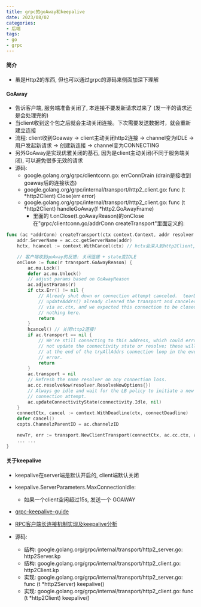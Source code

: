 ```yaml
---
title: grpc的goAway和keepalive
date: 2023/08/02
categories: 
- 后端
tags:
- go
- grpc
---
```


#### 简介
* 虽是Http2的东西, 但也可以通过grpc的源码来侧面加深下理解


#### GoAway
* 告诉客户端, 服务端准备关闭了, 本连接不要发新请求过来了 (发一半的请求还是会处理完的)
* 当client收到这个包之后就会主动关闭连接。下次需要发送数据时，就会重新建立连接
* 流程: client收到Goaway -> client主动关闭http2连接 -> channel变为IDLE -> 用户发起新请求 -> 创建新连接 -> channel变为CONNECTING
* 另外GoAway是实现优雅关闭的基石, 因为是client主动关闭(不同于服务端关闭), 可以避免很多无效的请求 
* 源码: 
    - google.golang.org/grpc/clientconn.go: errConnDrain (drain是接收到goaway后的连接状态)
    - google.golang.org/grpc/internal/transport/http2_client.go: func (t *http2Client) Close(err error)
    - google.golang.org/grpc/internal/transport/http2_client.go: func (t *http2Client) handleGoAway(f *http2.GoAwayFrame)
        * 里面的 t.onClose(t.goAwayReason)的onClose在"grpc/clientconn.go/addrConn createTransport"里面定义的:

```go
func (ac *addrConn) createTransport(ctx context.Context, addr resolver.Address, copts transport.ConnectOptions, connectDeadline time.Time) error {
    addr.ServerName = ac.cc.getServerName(addr)
    hctx, hcancel := context.WithCancel(ctx) // hctx会深入到http2Client,见newHTTP2Client的信号"<-newClientCtx.Done()"

    // 客户端收到goAway的反馈: 关闭连接 + state变IDLE
    onClose := func(r transport.GoAwayReason) {
        ac.mu.Lock()
        defer ac.mu.Unlock()
        // adjust params based on GoAwayReason
        ac.adjustParams(r)
        if ctx.Err() != nil {
            // Already shut down or connection attempt canceled.  tearDown() or
            // updateAddrs() already cleared the transport and canceled hctx
            // via ac.ctx, and we expected this connection to be closed, so do
            // nothing here.
            return
        }
        hcancel() // 关闭http2连接!
        if ac.transport == nil {
            // We're still connecting to this address, which could error.  Do
            // not update the connectivity state or resolve; these will happen
            // at the end of the tryAllAddrs connection loop in the event of an
            // error.
            return
        }
        ac.transport = nil
        // Refresh the name resolver on any connection loss.
        ac.cc.resolveNow(resolver.ResolveNowOptions{})
        // Always go idle and wait for the LB policy to initiate a new
        // connection attempt.
        ac.updateConnectivityState(connectivity.Idle, nil)
    }
    connectCtx, cancel := context.WithDeadline(ctx, connectDeadline)
    defer cancel()
    copts.ChannelzParentID = ac.channelzID

    newTr, err := transport.NewClientTransport(connectCtx, ac.cc.ctx, addr, copts, onClose)
    ... ...
}
```

#### 关于keepalive
* keepalive在server端是默认开启的, client端默认关闭
* keepalive.ServerParameters.MaxConnectionIdle:
    - 如果一个client空闲超过15s, 发送一个 GOAWAY

* [grpc-keepalive-guide](https://github.com/grpc/grpc/blob/master/doc/keepalive.md)

* [RPC客户端长连接机制实现及keepalive分析](https://pandaychen.github.io/2020/09/01/GRPC-CLIENT-CONN-LASTING/)
* 源码:
    - 结构: google.golang.org/grpc/internal/transport/http2_server.go: http2Server.kp
    - 结构: google.golang.org/grpc/internal/transport/http2_client.go: http2Client.kp
    - 实现: google.golang.org/grpc/internal/transport/http2_server.go: func (t *http2Server) keepalive()
    - 实现: google.golang.org/grpc/internal/transport/http2_client.go: func (t *http2Client) keepalive()


